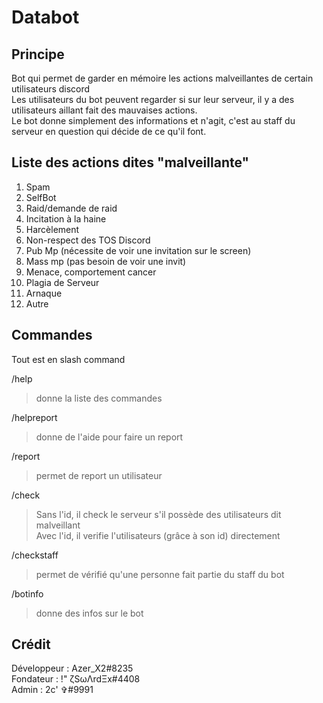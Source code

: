 # Databot
  
## Principe  
Bot qui permet de garder en mémoire les actions malveillantes de certain utilisateurs discord  
Les utilisateurs du bot peuvent regarder si sur leur serveur, il y a des utilisateurs aillant fait des mauvaises actions.  
Le bot donne simplement des informations et n'agit, c'est au staff du serveur en question qui décide de ce qu'il font.  

## Liste des actions dites "malveillante"  
  
1. Spam  
2. SelfBot  
3. Raid/demande de raid  
4. Incitation à la haine  
5. Harcèlement  
7. Non-respect des TOS Discord  
8. Pub Mp (nécessite de voir une invitation sur le screen)  
9. Mass mp (pas besoin de voir une invit)  
10. Menace, comportement cancer  
11. Plagia de Serveur  
12. Arnaque  
13. Autre  
  
## Commandes  
  
Tout est en slash command  
  
/help  
> donne la liste des commandes  
  
/helpreport  
> donne de l'aide pour faire un report  
  
/report  
> permet de report un utilisateur  
  
/check <id>  
> Sans l'id, il check le serveur s'il possède des utilisateurs dit malveillant  
> Avec l'id, il verifie l'utilisateurs  (grâce à son id) directement  
  
/checkstaff  
> permet de vérifié qu'une personne fait partie du staff du bot  
  
/botinfo  
> donne des infos sur le bot  

## Crédit
  
Développeur : Azer_X2#8235  
Fondateur : !" ζSωΛrdΞx#4408  
Admin : 2c' ✞#9991  
